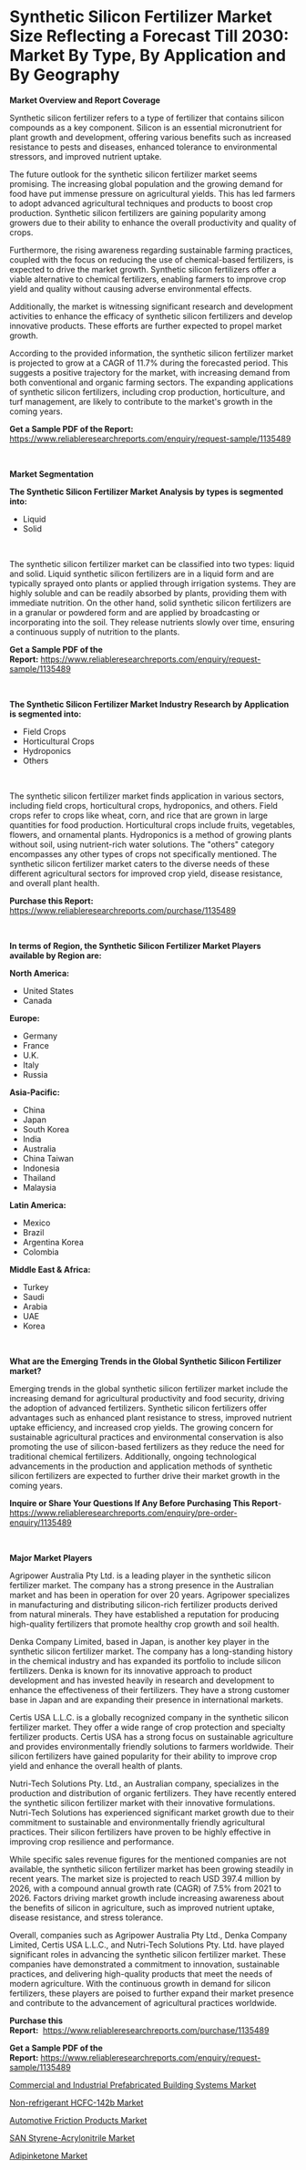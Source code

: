 <p><h1>Synthetic Silicon Fertilizer Market Size Reflecting a Forecast Till 2030: Market By Type, By Application and By Geography</h1></p><p><strong>Market Overview and Report Coverage</strong></p>
<p><p>Synthetic silicon fertilizer refers to a type of fertilizer that contains silicon compounds as a key component. Silicon is an essential micronutrient for plant growth and development, offering various benefits such as increased resistance to pests and diseases, enhanced tolerance to environmental stressors, and improved nutrient uptake.</p><p>The future outlook for the synthetic silicon fertilizer market seems promising. The increasing global population and the growing demand for food have put immense pressure on agricultural yields. This has led farmers to adopt advanced agricultural techniques and products to boost crop production. Synthetic silicon fertilizers are gaining popularity among growers due to their ability to enhance the overall productivity and quality of crops.</p><p>Furthermore, the rising awareness regarding sustainable farming practices, coupled with the focus on reducing the use of chemical-based fertilizers, is expected to drive the market growth. Synthetic silicon fertilizers offer a viable alternative to chemical fertilizers, enabling farmers to improve crop yield and quality without causing adverse environmental effects.</p><p>Additionally, the market is witnessing significant research and development activities to enhance the efficacy of synthetic silicon fertilizers and develop innovative products. These efforts are further expected to propel market growth.</p><p>According to the provided information, the synthetic silicon fertilizer market is projected to grow at a CAGR of 11.7% during the forecasted period. This suggests a positive trajectory for the market, with increasing demand from both conventional and organic farming sectors. The expanding applications of synthetic silicon fertilizers, including crop production, horticulture, and turf management, are likely to contribute to the market's growth in the coming years.</p></p>
<p><strong>Get a Sample PDF of the Report:</strong> <a href="https://www.reliableresearchreports.com/enquiry/request-sample/1135489">https://www.reliableresearchreports.com/enquiry/request-sample/1135489</a></p>
<p>&nbsp;</p>
<p><strong>Market Segmentation</strong></p>
<p><strong>The Synthetic Silicon Fertilizer Market Analysis by types is segmented into:</strong></p>
<p><ul><li>Liquid</li><li>Solid</li></ul></p>
<p>&nbsp;</p>
<p><p>The synthetic silicon fertilizer market can be classified into two types: liquid and solid. Liquid synthetic silicon fertilizers are in a liquid form and are typically sprayed onto plants or applied through irrigation systems. They are highly soluble and can be readily absorbed by plants, providing them with immediate nutrition. On the other hand, solid synthetic silicon fertilizers are in a granular or powdered form and are applied by broadcasting or incorporating into the soil. They release nutrients slowly over time, ensuring a continuous supply of nutrition to the plants.</p></p>
<p><strong>Get a Sample PDF of the Report:</strong>&nbsp;<a href="https://www.reliableresearchreports.com/enquiry/request-sample/1135489">https://www.reliableresearchreports.com/enquiry/request-sample/1135489</a></p>
<p>&nbsp;</p>
<p><strong>The Synthetic Silicon Fertilizer Market Industry Research by Application is segmented into:</strong></p>
<p><ul><li>Field Crops</li><li>Horticultural Crops</li><li>Hydroponics</li><li>Others</li></ul></p>
<p>&nbsp;</p>
<p><p>The synthetic silicon fertilizer market finds application in various sectors, including field crops, horticultural crops, hydroponics, and others. Field crops refer to crops like wheat, corn, and rice that are grown in large quantities for food production. Horticultural crops include fruits, vegetables, flowers, and ornamental plants. Hydroponics is a method of growing plants without soil, using nutrient-rich water solutions. The "others" category encompasses any other types of crops not specifically mentioned. The synthetic silicon fertilizer market caters to the diverse needs of these different agricultural sectors for improved crop yield, disease resistance, and overall plant health.</p></p>
<p><strong>Purchase this Report:</strong>&nbsp; <a href="https://www.reliableresearchreports.com/purchase/1135489">https://www.reliableresearchreports.com/purchase/1135489</a></p>
<p>&nbsp;</p>
<p><strong>In terms of Region, the Synthetic Silicon Fertilizer Market Players available by Region are:</strong></p>
<p>
    <p> <strong> North America: </strong>
        <ul>
            <li>United States</li>
            <li>Canada</li>
        </ul>
        </p> 
    <p> <strong> Europe: </strong>
        <ul>
            <li>Germany</li>
            <li>France</li>
            <li>U.K.</li>
            <li>Italy</li>
            <li>Russia</li>
        </ul>
        </p> 
    <p> <strong> Asia-Pacific: </strong>
        <ul>
            <li>China</li>
            <li>Japan</li>
            <li>South Korea</li>
            <li>India</li>
            <li>Australia</li>
            <li>China Taiwan</li>
            <li>Indonesia</li>
            <li>Thailand</li>
            <li>Malaysia</li>
        </ul>
        </p> 
    <p> <strong> Latin America: </strong>
        <ul>
            <li>Mexico</li>
            <li>Brazil</li>
            <li>Argentina Korea</li>
            <li>Colombia</li>
        </ul>
        </p> 
    <p> <strong> Middle East & Africa: </strong>
        <ul>
            <li>Turkey</li>
            <li>Saudi</li>
            <li>Arabia</li>
            <li>UAE</li>
            <li>Korea</li>
        </ul>
    </p>
    </p>
<p>&nbsp;</p>
<p><strong>What are the Emerging Trends in the Global Synthetic Silicon Fertilizer market?</strong></p>
<p><p>Emerging trends in the global synthetic silicon fertilizer market include the increasing demand for agricultural productivity and food security, driving the adoption of advanced fertilizers. Synthetic silicon fertilizers offer advantages such as enhanced plant resistance to stress, improved nutrient uptake efficiency, and increased crop yields. The growing concern for sustainable agricultural practices and environmental conservation is also promoting the use of silicon-based fertilizers as they reduce the need for traditional chemical fertilizers. Additionally, ongoing technological advancements in the production and application methods of synthetic silicon fertilizers are expected to further drive their market growth in the coming years.</p></p>
<p><strong>Inquire or Share Your Questions If Any Before Purchasing This Report</strong>- <a href="https://www.reliableresearchreports.com/enquiry/pre-order-enquiry/1135489">https://www.reliableresearchreports.com/enquiry/pre-order-enquiry/1135489</a></p>
<p>&nbsp;</p>
<p><strong>Major Market Players</strong></p>
<p><p>Agripower Australia Pty Ltd. is a leading player in the synthetic silicon fertilizer market. The company has a strong presence in the Australian market and has been in operation for over 20 years. Agripower specializes in manufacturing and distributing silicon-rich fertilizer products derived from natural minerals. They have established a reputation for producing high-quality fertilizers that promote healthy crop growth and soil health. </p><p>Denka Company Limited, based in Japan, is another key player in the synthetic silicon fertilizer market. The company has a long-standing history in the chemical industry and has expanded its portfolio to include silicon fertilizers. Denka is known for its innovative approach to product development and has invested heavily in research and development to enhance the effectiveness of their fertilizers. They have a strong customer base in Japan and are expanding their presence in international markets.</p><p>Certis USA L.L.C. is a globally recognized company in the synthetic silicon fertilizer market. They offer a wide range of crop protection and specialty fertilizer products. Certis USA has a strong focus on sustainable agriculture and provides environmentally friendly solutions to farmers worldwide. Their silicon fertilizers have gained popularity for their ability to improve crop yield and enhance the overall health of plants.</p><p>Nutri-Tech Solutions Pty. Ltd., an Australian company, specializes in the production and distribution of organic fertilizers. They have recently entered the synthetic silicon fertilizer market with their innovative formulations. Nutri-Tech Solutions has experienced significant market growth due to their commitment to sustainable and environmentally friendly agricultural practices. Their silicon fertilizers have proven to be highly effective in improving crop resilience and performance.</p><p>While specific sales revenue figures for the mentioned companies are not available, the synthetic silicon fertilizer market has been growing steadily in recent years. The market size is projected to reach USD 397.4 million by 2026, with a compound annual growth rate (CAGR) of 7.5% from 2021 to 2026. Factors driving market growth include increasing awareness about the benefits of silicon in agriculture, such as improved nutrient uptake, disease resistance, and stress tolerance.</p><p>Overall, companies such as Agripower Australia Pty Ltd., Denka Company Limited, Certis USA L.L.C., and Nutri-Tech Solutions Pty. Ltd. have played significant roles in advancing the synthetic silicon fertilizer market. These companies have demonstrated a commitment to innovation, sustainable practices, and delivering high-quality products that meet the needs of modern agriculture. With the continuous growth in demand for silicon fertilizers, these players are poised to further expand their market presence and contribute to the advancement of agricultural practices worldwide.</p></p>
<p><strong>Purchase this Report:</strong>&nbsp;&nbsp;<a href="https://www.reliableresearchreports.com/purchase/1135489">https://www.reliableresearchreports.com/purchase/1135489</a></p>
<p></p>
<p><strong>Get a Sample PDF of the Report:</strong>&nbsp;<a href="https://www.reliableresearchreports.com/enquiry/request-sample/1135489">https://www.reliableresearchreports.com/enquiry/request-sample/1135489</a></p>
<p><p><a href="https://www.linkedin.com/pulse/commercial-industrial-prefabricated-building-systems-market/">Commercial and Industrial Prefabricated Building Systems Market</a></p><p><a href="https://www.linkedin.com/pulse/non-refrigerant-hcfc-142b-market-insights-players-forecast/">Non-refrigerant HCFC-142b Market</a></p><p><a href="https://www.linkedin.com/pulse/automotive-friction-products-market-size-2023-2030-global-industrial/">Automotive Friction Products Market</a></p><p><a href="https://medium.com/@subhamgillrp23/san-styrene-acrylonitrile-market-trends-and-market-analysis-forecasted-for-period-2023-2030-d42f7a0b7a8d">SAN Styrene-Acrylonitrile Market</a></p><p><a href="https://medium.com/@ishankishanrp23/adipinketone-market-the-key-to-successful-business-strategy-forecast-till-2030-9d547dde1248">Adipinketone Market</a></p></p>